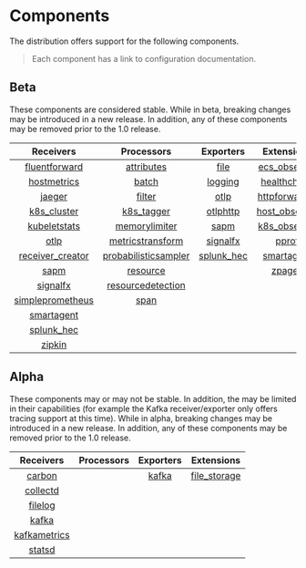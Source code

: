 # Components

The distribution offers support for the following components.

> Each component has a link to configuration documentation.

## Beta

These components are considered stable. While in beta, breaking changes may be
introduced in a new release. In addition, any of these components may be
removed prior to the 1.0 release.

| Receivers                                                                                                                         | Processors                                                                                                                            | Exporters                                                                                                            | Extensions                                                                                                                   |
| :--------------:                                                                                                                  | :--------:                                                                                                                            | :-------:                                                                                                            | :--------:                                                                                                                   |
| [fluentforward](https://github.com/open-telemetry/opentelemetry-collector-contrib/tree/main/receiver/fluentforwardreceiver)       | [attributes](https://github.com/open-telemetry/opentelemetry-collector-contrib/tree/main/processor/attributesprocessor)                       | [file](https://github.com/open-telemetry/opentelemetry-collector-contrib/tree/main/exporter/fileexporter)                    | [ecs_observer](https://github.com/open-telemetry/opentelemetry-collector-contrib/tree/main/extension/observer/ecsobserver)   |
| [hostmetrics](https://github.com/open-telemetry/opentelemetry-collector-contrib/tree/main/receiver/hostmetricsreceiver)                   | [batch](https://github.com/open-telemetry/opentelemetry-collector/tree/main/processor/batchprocessor)                                 | [logging](https://github.com/open-telemetry/opentelemetry-collector/tree/main/exporter/loggingexporter)              | [healthcheck](https://github.com/open-telemetry/opentelemetry-collector/tree/main/extension/healthcheckextension)            |
| [jaeger](https://github.com/open-telemetry/opentelemetry-collector-contrib/tree/main/receiver/jaegerreceiver)                             | [filter](https://github.com/open-telemetry/opentelemetry-collector-contrib/tree/main/processor/filterprocessor)                               | [otlp](https://github.com/open-telemetry/opentelemetry-collector/tree/main/exporter/otlpexporter)                    | [httpforwarder](https://github.com/open-telemetry/opentelemetry-collector-contrib/tree/main/extension/httpforwarder)         |
| [k8s_cluster](https://github.com/open-telemetry/opentelemetry-collector-contrib/tree/main/receiver/k8sclusterreceiver)            | [k8s_tagger](https://github.com/open-telemetry/opentelemetry-collector-contrib/tree/main/processor/k8sprocessor)                      | [otlphttp](https://github.com/open-telemetry/opentelemetry-collector/tree/main/exporter/otlphttpexporter)            | [host_observer](https://github.com/open-telemetry/opentelemetry-collector-contrib/tree/main/extension/observer/hostobserver) |
| [kubeletstats](https://github.com/open-telemetry/opentelemetry-collector-contrib/tree/main/receiver/kubeletstatsreceiver)         | [memorylimiter](https://github.com/open-telemetry/opentelemetry-collector/tree/main/processor/memorylimiter)                          | [sapm](https://github.com/open-telemetry/opentelemetry-collector-contrib/tree/main/exporter/sapmexporter)            | [k8s_observer](https://github.com/open-telemetry/opentelemetry-collector-contrib/tree/main/extension/observer/k8sobserver)   |
| [otlp](https://github.com/open-telemetry/opentelemetry-collector/tree/main/receiver/otlpreceiver)                                 | [metricstransform](https://github.com/open-telemetry/opentelemetry-collector-contrib/tree/main/processor/metricstransformprocessor)   | [signalfx](https://github.com/open-telemetry/opentelemetry-collector-contrib/tree/main/exporter/signalfxexporter)    | [pprof](https://github.com/open-telemetry/opentelemetry-collector/tree/main/extension/pprofextension)                        |
| [receiver_creator](https://github.com/open-telemetry/opentelemetry-collector-contrib/tree/main/receiver/receivercreator)          | [probabilisticsampler](https://github.com/open-telemetry/opentelemetry-collector-contrib/tree/main/processor/probabilisticsamplerprocessor)   | [splunk_hec](https://github.com/open-telemetry/opentelemetry-collector-contrib/tree/main/exporter/splunkhecexporter) | [smartagent](../internal/extension/smartagentextension)                                                                      |
| [sapm](https://github.com/open-telemetry/opentelemetry-collector-contrib/tree/main/receiver/sapmreceiver)                         | [resource](https://github.com/open-telemetry/opentelemetry-collector-contrib/tree/main/processor/resourceprocessor)                           |                                                                                                                      | [zpages](https://github.com/open-telemetry/opentelemetry-collector/tree/main/extension/zpagesextension)                      |
| [signalfx](https://github.com/open-telemetry/opentelemetry-collector-contrib/tree/main/receiver/signalfxreceiver)                 | [resourcedetection](https://github.com/open-telemetry/opentelemetry-collector-contrib/tree/main/processor/resourcedetectionprocessor) |                                                                                                                      |                                                                                                                              |
| [simpleprometheus](https://github.com/open-telemetry/opentelemetry-collector-contrib/tree/main/receiver/simpleprometheusreceiver) | [span](https://github.com/open-telemetry/opentelemetry-collector-contrib/tree/main/processor/spanprocessor)                                   |                                                                                                                      |                                                                                                                              |
| [smartagent](../internal/receiver/smartagentreceiver)                                                                             |                                                                                                                                       |                                                                                                                      |                                                                                                                              |
| [splunk_hec](https://github.com/open-telemetry/opentelemetry-collector-contrib/tree/main/receiver/splunkhecreceiver)              |                                                                                                                                       |                                                                                                                      |                                                                                                                              |
| [zipkin](https://github.com/open-telemetry/opentelemetry-collector-contrib/tree/main/receiver/zipkinreceiver)                             |                                                                                                                                       |                                                                                                                      |                                                                                                                              |

## Alpha

These components may or may not be stable. In addition, the may be limited in
their capabilities (for example the Kafka receiver/exporter only offers tracing
support at this time). While in alpha, breaking changes may be introduced in a
new release. In addition, any of these components may be removed prior to the
1.0 release.

| Receivers                                                                                                                 | Processors | Exporters                                                                                           | Extensions |
| :-------:                                                                                                                 | :--------: | :-------:                                                                                           | :--------: |
| [carbon](https://github.com/open-telemetry/opentelemetry-collector-contrib/tree/main/receiver/carbonreceiver)             |            | [kafka](https://github.com/open-telemetry/opentelemetry-collector-contrib/tree/main/exporter/kafkaexporter) |[file_storage](https://github.com/open-telemetry/opentelemetry-collector-contrib/tree/main/extension/storage/filestorage)        |
| [collectd](https://github.com/open-telemetry/opentelemetry-collector-contrib/tree/main/receiver/collectdreceiver)         |            |                                                                                                     |            |
| [filelog](https://github.com/open-telemetry/opentelemetry-collector-contrib/tree/main/receiver/filelogreceiver)           |            |                                                                                                     |            |
| [kafka](https://github.com/open-telemetry/opentelemetry-collector-contrib/tree/main/receiver/kafkareceiver)                       |            |                                                                                                     |            |
| [kafkametrics](https://github.com/open-telemetry/opentelemetry-collector-contrib/tree/main/receiver/kafkametricsreceiver) |            |                                                                                                     |            |
| [statsd](https://github.com/open-telemetry/opentelemetry-collector-contrib/tree/main/receiver/statsdreceiver)             |            |                                                                                                     |            |

